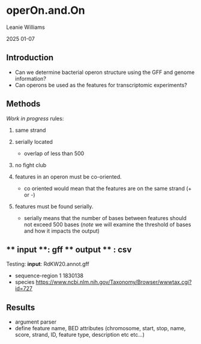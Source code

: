 # operOn.and.On
Leanie Williams

2025 01-07

## Introduction

- Can we determine bacterial operon structure using the GFF and genome information?
- Can operons be used as the features for transcriptomic experiments? 

## Methods

*Work in progress*
rules:
1. same strand
2. serially located
	- overlap of less than 500
3. no fight club


1. features in an operon must be co-oriented. 
	- co oriented would mean that the features are on the same strand (+ or -)
2. features must be found serially.
	- serially means that the number of bases between features should not exceed 500 bases
(*note* we will examine the threshold of bases and how it impacts the output)

** input **: gff
** output ** : csv
---

Testing:
**input**: RdKW20.annot.gff
- sequence-region 1 1830138
- species https://www.ncbi.nlm.nih.gov/Taxonomy/Browser/wwwtax.cgi?id=727

## Results

- argument parser
- define feature name, BED attributes (chromosome, start, stop, name, score, strand, ID, feature type, description etc etc...) 
